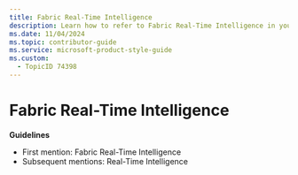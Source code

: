 ```yaml
---
title: Fabric Real-Time Intelligence
description: Learn how to refer to Fabric Real-Time Intelligence in your content.
ms.date: 11/04/2024
ms.topic: contributor-guide
ms.service: microsoft-product-style-guide
ms.custom:
  - TopicID 74398
---
```



# Fabric Real-Time Intelligence

**Guidelines**

- First mention: Fabric Real-Time Intelligence
- Subsequent mentions: Real-Time Intelligence

